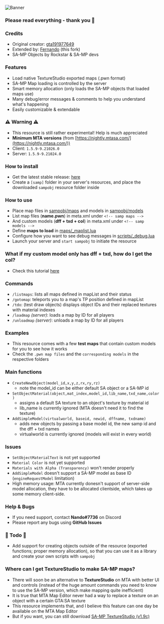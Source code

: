 ![Banner](https://i.imgur.com/8cfN2d9.png)

### Please read everything - thank you 💖

### Credits

* Original creator: [gta191977649](https://github.com/gta191977649)
* Extended by: [Fernando](https://github.com/Fernando-A-Rocha) (this fork)
* SA-MP Objects by Rockstar & SA-MP devs

### Features

* Load native TextureStudio exported maps (.pwn format)
* SA-MP Map loading is controlled by the server
* Smart memory allocation (only loads the SA-MP objects that loaded maps use)
* Many debug/error messages & comments to help you understand what's happening
* Easily customizable & extendable

### ⚠️ Warning ⚠️

* This resource is still rather experimental! Help is much appreciated
* **Minimum MTA versions** (from [https://nightly.mtasa.com/](https://nightly.mtasa.com/))
* Client: `1.5.9-9.21026.0`
* Server: `1.5.9-9.21024.0`

### How to install

* Get the latest stable release: [here](https://github.com/Fernando-A-Rocha/MTA-SAMP-OBJ/releases/latest)
* Create a `[samp]` folder in your server's resources, and place the downloaded `sampobj` resource folder inside

### How to use

* Place map files in [sampobj/maps](sampobj/maps) and models in [sampobj/models](sampobj/models)
* List map files (**name.pwn**) in meta.xml under `<!-- samp maps -->`
* And custom models (**dff + txd + col**) in meta.xml under `<!-- samp models -->`
* Define **maps to load** in [maps/_maplist.lua](sampobj/maps/_maplist.lua)
* Configure how you want to see debug messages in [scripts/_debug.lua](sampobj/scripts/_debug.lua)
* Launch your server and `start sampobj` to initiate the resource

### What if my custom model only has dff + txd, how do I get the col?

* Check this tutorial [here](sampobj/models/_TUTORIAL.md)

### Commands

* `/listmaps`: lists all maps defined in mapList and their status
* `/gotomap`: teleports you to a map's TP position defined in mapList
* `/tdo`: (test draw objects) displays object IDs and their replaced textures with material indexes
* `/loadmap` *(server)*: loads a map by ID for all players
* `/unloadmap` *(server)*: unloads a map by ID for all players

### Examples

* This resource comes with a few **test maps** that contain custom models for you to see how it works
* Check the `.pwn map files` and the `corresponding models` in the respective folders

### Main functions

* `CreateNewObject(model_id,x,y,z,rx,ry,rz)` 
    * note the model_id can be either default SA object or a SA-MP id
* `SetObjectMaterial(object,mat_index,model_id,lib_name,txd_name,color)`
    * assigns a default SA texture to an object's texture by material id
    * lib_name is currently ignored (MTA doesn't need it to find the texture)
* `AddSimpleModel(virtualworld, baseid, newid, dffname, txdname)`
    * adds new objects by passing a base model id, the new samp id and the dff + txd names
    * virtualworld is currently ignored (models will exist in every world)

### Issues

* `SetObjectMaterialText` is not yet supported
* `Material Color` is not yet supported
* `Materials with Alpha (Transparency)` won't render properly
* `AddSimpleModel` doesn't support a SA-MP model as base ID (`engineRequestModel` limitation)
* High memory usage: MTA currently donesn't support of server-side model allocation, they have to be allocated clientside, which takes up some memory client-side.

### Help & Bugs

* If you need support, contact **Nando#7736** on Discord
* Please report any bugs using **GitHub Issues**

### 🚀 Todo 🚀

* Add support for creating objects outside of the resource (exported functions; proper memory allocation), so that you can use it as a library and create your own scripts with `sampobj`

### Where can I get TextureStudio to make SA-MP maps?

* There will soon be an alternative to **TextureStudio** on MTA with better UI and controls (instead of the huge amount commands you need to know to use the SA-MP version, which make mapping quite inefficient)
* It is true that MTA Map Editor never had a way to replace a texture on an object with a certain GTA:SA texture
* This resource implements that, and I believe this feature can one day be available on the MTA Map Editor
* But if you want, you can still download [SA-MP TextureStudio (v1.9c)](https://github.com/Crayder/Texture-Studio/releases/tag/v1.9c)